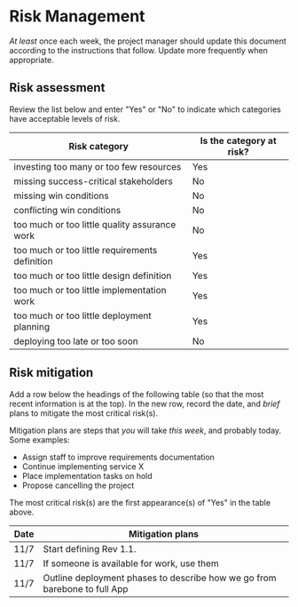 # Risk Management

*At least* once each week, the project manager should update this document according to the instructions that follow. Update more frequently when appropriate.

## Risk assessment

Review the list below and enter "Yes" or "No" to indicate which categories have acceptable levels of risk.

|     Risk category     |     Is the category at risk?      |
| --------------------- | --------------------------------- |
| investing too many or too few resources             |  Yes |
| missing success-critical stakeholders               |  No  |
| missing win conditions                              |  No  |
| conflicting win conditions                          |  No  |
| too much or too little quality assurance work       |  No  |
| too much or too little requirements definition      | Yes  |
| too much or too little design definition            | Yes  |
| too much or too little implementation work          | Yes  |
| too much or too little deployment planning          | Yes  |
| deploying too late or too soon                      |  No  |

## Risk mitigation

Add a row below the headings of the following table (so that the most recent information is at the top). In the new row, record the date, and *brief* plans to mitigate the most critical risk(s). 

Mitigation plans are steps that *you* will take *this week*, and probably today. Some examples:

- Assign staff to improve requirements documentation
- Continue implementing service X
- Place implementation tasks on hold
- Propose cancelling the project

The most critical risk(s) are the first appearance(s) of "Yes" in the table above. 

|  Date | Mitigation plans |
| ----- | ---------------- |
| 11/7  | Start defining Rev 1.1. |
| 11/7  | If someone is available for work, use them |
| 11/7  | Outline deployment phases to describe how we go from barebone to full App |

